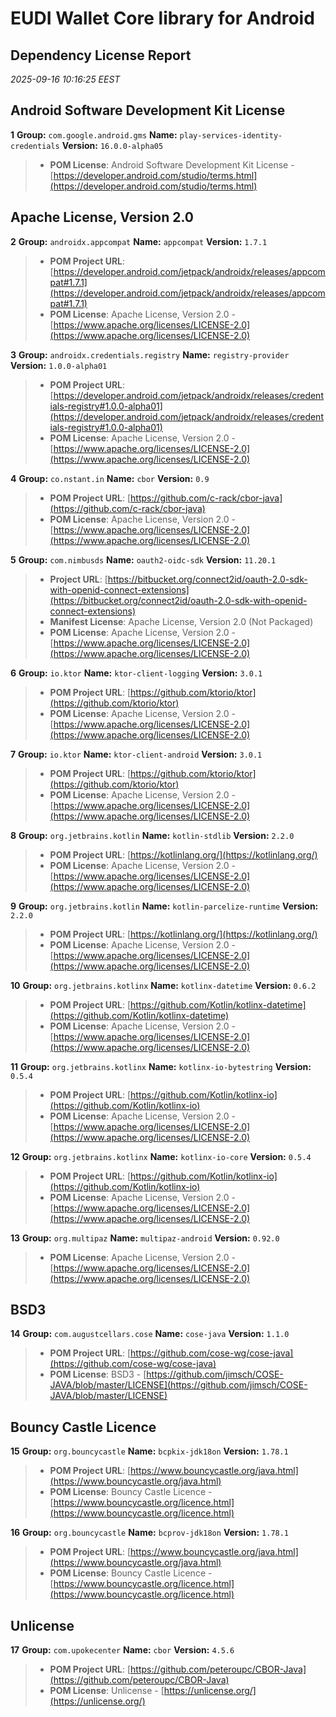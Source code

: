 
# EUDI Wallet Core library for Android
## Dependency License Report
_2025-09-16 10:16:25 EEST_
## Android Software Development Kit License

**1** **Group:** `com.google.android.gms` **Name:** `play-services-identity-credentials` **Version:** `16.0.0-alpha05` 
> - **POM License**: Android Software Development Kit License - [https://developer.android.com/studio/terms.html](https://developer.android.com/studio/terms.html)

## Apache License, Version 2.0

**2** **Group:** `androidx.appcompat` **Name:** `appcompat` **Version:** `1.7.1` 
> - **POM Project URL**: [https://developer.android.com/jetpack/androidx/releases/appcompat#1.7.1](https://developer.android.com/jetpack/androidx/releases/appcompat#1.7.1)
> - **POM License**: Apache License, Version 2.0 - [https://www.apache.org/licenses/LICENSE-2.0](https://www.apache.org/licenses/LICENSE-2.0)

**3** **Group:** `androidx.credentials.registry` **Name:** `registry-provider` **Version:** `1.0.0-alpha01` 
> - **POM Project URL**: [https://developer.android.com/jetpack/androidx/releases/credentials-registry#1.0.0-alpha01](https://developer.android.com/jetpack/androidx/releases/credentials-registry#1.0.0-alpha01)
> - **POM License**: Apache License, Version 2.0 - [https://www.apache.org/licenses/LICENSE-2.0](https://www.apache.org/licenses/LICENSE-2.0)

**4** **Group:** `co.nstant.in` **Name:** `cbor` **Version:** `0.9` 
> - **POM Project URL**: [https://github.com/c-rack/cbor-java](https://github.com/c-rack/cbor-java)
> - **POM License**: Apache License, Version 2.0 - [https://www.apache.org/licenses/LICENSE-2.0](https://www.apache.org/licenses/LICENSE-2.0)

**5** **Group:** `com.nimbusds` **Name:** `oauth2-oidc-sdk` **Version:** `11.20.1` 
> - **Project URL**: [https://bitbucket.org/connect2id/oauth-2.0-sdk-with-openid-connect-extensions](https://bitbucket.org/connect2id/oauth-2.0-sdk-with-openid-connect-extensions)
> - **Manifest License**: Apache License, Version 2.0 (Not Packaged)
> - **POM License**: Apache License, Version 2.0 - [https://www.apache.org/licenses/LICENSE-2.0](https://www.apache.org/licenses/LICENSE-2.0)

**6** **Group:** `io.ktor` **Name:** `ktor-client-logging` **Version:** `3.0.1` 
> - **POM Project URL**: [https://github.com/ktorio/ktor](https://github.com/ktorio/ktor)
> - **POM License**: Apache License, Version 2.0 - [https://www.apache.org/licenses/LICENSE-2.0](https://www.apache.org/licenses/LICENSE-2.0)

**7** **Group:** `io.ktor` **Name:** `ktor-client-android` **Version:** `3.0.1` 
> - **POM Project URL**: [https://github.com/ktorio/ktor](https://github.com/ktorio/ktor)
> - **POM License**: Apache License, Version 2.0 - [https://www.apache.org/licenses/LICENSE-2.0](https://www.apache.org/licenses/LICENSE-2.0)

**8** **Group:** `org.jetbrains.kotlin` **Name:** `kotlin-stdlib` **Version:** `2.2.0` 
> - **POM Project URL**: [https://kotlinlang.org/](https://kotlinlang.org/)
> - **POM License**: Apache License, Version 2.0 - [https://www.apache.org/licenses/LICENSE-2.0](https://www.apache.org/licenses/LICENSE-2.0)

**9** **Group:** `org.jetbrains.kotlin` **Name:** `kotlin-parcelize-runtime` **Version:** `2.2.0` 
> - **POM Project URL**: [https://kotlinlang.org/](https://kotlinlang.org/)
> - **POM License**: Apache License, Version 2.0 - [https://www.apache.org/licenses/LICENSE-2.0](https://www.apache.org/licenses/LICENSE-2.0)

**10** **Group:** `org.jetbrains.kotlinx` **Name:** `kotlinx-datetime` **Version:** `0.6.2` 
> - **POM Project URL**: [https://github.com/Kotlin/kotlinx-datetime](https://github.com/Kotlin/kotlinx-datetime)
> - **POM License**: Apache License, Version 2.0 - [https://www.apache.org/licenses/LICENSE-2.0](https://www.apache.org/licenses/LICENSE-2.0)

**11** **Group:** `org.jetbrains.kotlinx` **Name:** `kotlinx-io-bytestring` **Version:** `0.5.4` 
> - **POM Project URL**: [https://github.com/Kotlin/kotlinx-io](https://github.com/Kotlin/kotlinx-io)
> - **POM License**: Apache License, Version 2.0 - [https://www.apache.org/licenses/LICENSE-2.0](https://www.apache.org/licenses/LICENSE-2.0)

**12** **Group:** `org.jetbrains.kotlinx` **Name:** `kotlinx-io-core` **Version:** `0.5.4` 
> - **POM Project URL**: [https://github.com/Kotlin/kotlinx-io](https://github.com/Kotlin/kotlinx-io)
> - **POM License**: Apache License, Version 2.0 - [https://www.apache.org/licenses/LICENSE-2.0](https://www.apache.org/licenses/LICENSE-2.0)

**13** **Group:** `org.multipaz` **Name:** `multipaz-android` **Version:** `0.92.0` 
> - **POM License**: Apache License, Version 2.0 - [https://www.apache.org/licenses/LICENSE-2.0](https://www.apache.org/licenses/LICENSE-2.0)

## BSD3

**14** **Group:** `com.augustcellars.cose` **Name:** `cose-java` **Version:** `1.1.0` 
> - **POM Project URL**: [https://github.com/cose-wg/cose-java](https://github.com/cose-wg/cose-java)
> - **POM License**: BSD3 - [https://github.com/jimsch/COSE-JAVA/blob/master/LICENSE](https://github.com/jimsch/COSE-JAVA/blob/master/LICENSE)

## Bouncy Castle Licence

**15** **Group:** `org.bouncycastle` **Name:** `bcpkix-jdk18on` **Version:** `1.78.1` 
> - **POM Project URL**: [https://www.bouncycastle.org/java.html](https://www.bouncycastle.org/java.html)
> - **POM License**: Bouncy Castle Licence - [https://www.bouncycastle.org/licence.html](https://www.bouncycastle.org/licence.html)

**16** **Group:** `org.bouncycastle` **Name:** `bcprov-jdk18on` **Version:** `1.78.1` 
> - **POM Project URL**: [https://www.bouncycastle.org/java.html](https://www.bouncycastle.org/java.html)
> - **POM License**: Bouncy Castle Licence - [https://www.bouncycastle.org/licence.html](https://www.bouncycastle.org/licence.html)

## Unlicense

**17** **Group:** `com.upokecenter` **Name:** `cbor` **Version:** `4.5.6` 
> - **POM Project URL**: [https://github.com/peteroupc/CBOR-Java](https://github.com/peteroupc/CBOR-Java)
> - **POM License**: Unlicense - [https://unlicense.org/](https://unlicense.org/)


